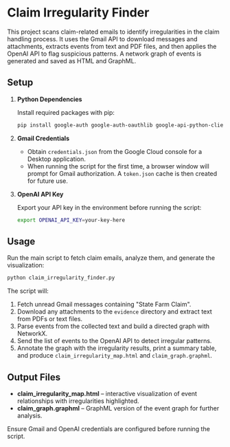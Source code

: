 # Claim Irregularity Finder

This project scans claim-related emails to identify irregularities in the claim handling process. It uses the Gmail API to download messages and attachments, extracts events from text and PDF files, and then applies the OpenAI API to flag suspicious patterns. A network graph of events is generated and saved as HTML and GraphML.

## Setup

1. **Python Dependencies**

   Install required packages with pip:

   ```bash
   pip install google-auth google-auth-oauthlib google-api-python-client pdfplumber pandas networkx pyvis openai
   ```

2. **Gmail Credentials**

   - Obtain `credentials.json` from the Google Cloud console for a Desktop application.
   - When running the script for the first time, a browser window will prompt for Gmail authorization. A `token.json` cache is then created for future use.

3. **OpenAI API Key**

   Export your API key in the environment before running the script:

   ```bash
   export OPENAI_API_KEY=your-key-here
   ```

## Usage

Run the main script to fetch claim emails, analyze them, and generate the visualization:

```bash
python claim_irregularity_finder.py
```

The script will:

1. Fetch unread Gmail messages containing "State Farm Claim".
2. Download any attachments to the `evidence` directory and extract text from PDFs or text files.
3. Parse events from the collected text and build a directed graph with NetworkX.
4. Send the list of events to the OpenAI API to detect irregular patterns.
5. Annotate the graph with the irregularity results, print a summary table, and produce `claim_irregularity_map.html` and `claim_graph.graphml`.

## Output Files

- **claim_irregularity_map.html** – interactive visualization of event relationships with irregularities highlighted.
- **claim_graph.graphml** – GraphML version of the event graph for further analysis.

Ensure Gmail and OpenAI credentials are configured before running the script.
